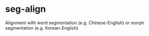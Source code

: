 seg-align
=========

Alignment with word segmentation (e.g. Chinese-English) or morph segmentation (e.g. Korean-English)
